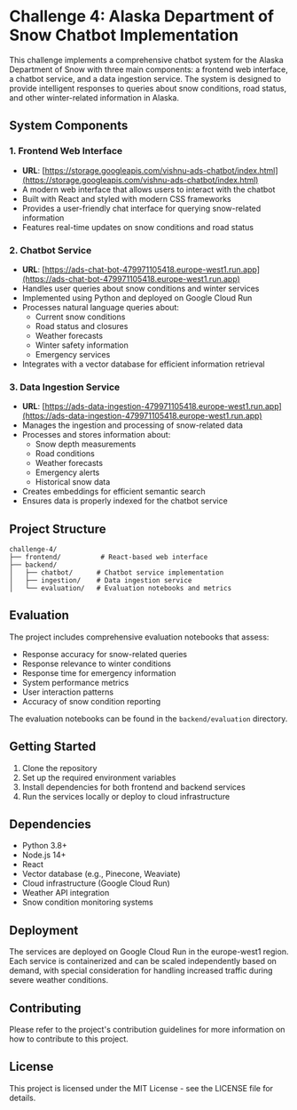# Challenge 4: Alaska Department of Snow Chatbot Implementation

This challenge implements a comprehensive chatbot system for the Alaska Department of Snow with three main components: a frontend web interface, a chatbot service, and a data ingestion service. The system is designed to provide intelligent responses to queries about snow conditions, road status, and other winter-related information in Alaska.

## System Components

### 1. Frontend Web Interface

- **URL**: [https://storage.googleapis.com/vishnu-ads-chatbot/index.html](https://storage.googleapis.com/vishnu-ads-chatbot/index.html)
- A modern web interface that allows users to interact with the chatbot
- Built with React and styled with modern CSS frameworks
- Provides a user-friendly chat interface for querying snow-related information
- Features real-time updates on snow conditions and road status

### 2. Chatbot Service

- **URL**: [https://ads-chat-bot-479971105418.europe-west1.run.app](https://ads-chat-bot-479971105418.europe-west1.run.app)
- Handles user queries about snow conditions and winter services
- Implemented using Python and deployed on Google Cloud Run
- Processes natural language queries about:
  - Current snow conditions
  - Road status and closures
  - Weather forecasts
  - Winter safety information
  - Emergency services
- Integrates with a vector database for efficient information retrieval

### 3. Data Ingestion Service

- **URL**: [https://ads-data-ingestion-479971105418.europe-west1.run.app](https://ads-data-ingestion-479971105418.europe-west1.run.app)
- Manages the ingestion and processing of snow-related data
- Processes and stores information about:
  - Snow depth measurements
  - Road conditions
  - Weather forecasts
  - Emergency alerts
  - Historical snow data
- Creates embeddings for efficient semantic search
- Ensures data is properly indexed for the chatbot service

## Project Structure

```
challenge-4/
├── frontend/          # React-based web interface
├── backend/
│   ├── chatbot/      # Chatbot service implementation
│   ├── ingestion/    # Data ingestion service
│   └── evaluation/   # Evaluation notebooks and metrics
```

## Evaluation

The project includes comprehensive evaluation notebooks that assess:

- Response accuracy for snow-related queries
- Response relevance to winter conditions
- Response time for emergency information
- System performance metrics
- User interaction patterns
- Accuracy of snow condition reporting

The evaluation notebooks can be found in the `backend/evaluation` directory.

## Getting Started

1. Clone the repository
2. Set up the required environment variables
3. Install dependencies for both frontend and backend services
4. Run the services locally or deploy to cloud infrastructure

## Dependencies

- Python 3.8+
- Node.js 14+
- React
- Vector database (e.g., Pinecone, Weaviate)
- Cloud infrastructure (Google Cloud Run)
- Weather API integration
- Snow condition monitoring systems

## Deployment

The services are deployed on Google Cloud Run in the europe-west1 region. Each service is containerized and can be scaled independently based on demand, with special consideration for handling increased traffic during severe weather conditions.

## Contributing

Please refer to the project's contribution guidelines for more information on how to contribute to this project.

## License

This project is licensed under the MIT License - see the LICENSE file for details.
